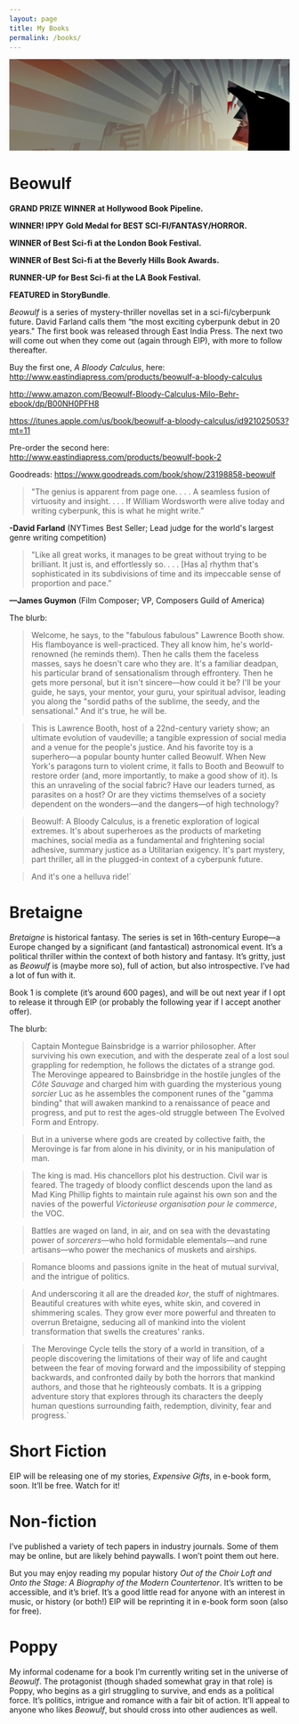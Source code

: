 ```yaml
---
layout: page
title: My Books
permalink: /books/
---
```



![cover](/assets/content/images/2014/Sep/Beowulf-cover-stripe-4.jpg)

# Beowulf

**GRAND PRIZE WINNER at Hollywood Book Pipeline.**

**WINNER! IPPY Gold Medal for BEST SCI-FI/FANTASY/HORROR.**

**WINNER of Best Sci-fi at the London Book Festival.**

**WINNER of Best Sci-fi at the Beverly Hills Book Awards.**

**RUNNER-UP for Best Sci-fi at the LA Book Festival.**

**FEATURED in StoryBundle**.


_Beowulf_ is a series of mystery-thriller novellas set in a sci-fi/cyberpunk future. David Farland calls them “the most exciting cyberpunk debut in 20 years." The first book was released through East India Press. The next two will come out when they come out (again through EIP), with more to follow thereafter.

Buy the first one, _A Bloody Calculus_, here:
   http://www.eastindiapress.com/products/beowulf-a-bloody-calculus
  
http://www.amazon.com/Beowulf-Bloody-Calculus-Milo-Behr-ebook/dp/B00NH0PFH8
  
   https://itunes.apple.com/us/book/beowulf-a-bloody-calculus/id921025053?mt=11

Pre-order the second here:
   http://www.eastindiapress.com/products/beowulf-book-2

Goodreads:
   https://www.goodreads.com/book/show/23198858-beowulf

> "The genius is apparent from page one. . . . A seamless fusion of virtuosity and insight. . . . If William Wordsworth were alive today and writing cyberpunk, this is what he might write.”


**-David Farland** (NYTimes Best Seller;
Lead judge for the world's largest genre writing competition)



>"Like all great works, it manages to be great without trying to be brilliant. It just is, and effortlessly so. . . . [Has a] rhythm that's sophisticated in its subdivisions of time and its impeccable sense of proportion and pace.”

**—James Guymon** (Film Composer;
VP, Composers Guild of America)


The blurb:
>Welcome, he says, to the "fabulous fabulous" Lawrence Booth show. His flamboyance is well-practiced. They all know him, he's world-renowned (he reminds them). Then he calls them the faceless masses, says he doesn't care who they are. It's a familiar deadpan, his particular brand of sensationalism through effrontery. Then he gets more personal, but it isn't sincere—how could it be? I'll be your guide, he says, your mentor, your guru, your spiritual advisor, leading you along the "sordid paths of the sublime, the seedy, and the sensational." And it's true, he will be.

>This is Lawrence Booth, host of a 22nd-century variety show; an ultimate evolution of vaudeville; a tangible expression of social media and a venue for the people's justice. And his favorite toy is a superhero—a popular bounty hunter called Beowulf.
When New York's paragons turn to violent crime, it falls to Booth and Beowulf to restore order (and, more importantly, to make a good show of it). Is this an unraveling of the social fabric? Have our leaders turned, as parasites on a host? Or are they victims themselves of a society dependent on the wonders—and the dangers—of high technology?

>Beowulf: A Bloody Calculus, is a frenetic exploration of logical extremes. It's about superheroes as the products of marketing machines, social media as a fundamental and frightening social adhesive, summary justice as a Utilitarian exigency. It's part mystery, part thriller, all in the plugged-in context of a cyberpunk future.

>And it's one a helluva ride!`



# Bretaigne


_Bretaigne_ is historical fantasy. The series is set in 16th-century Europe—a Europe changed by a significant (and fantastical) astronomical event. It’s a political thriller within the context of both history and fantasy. It’s gritty, just as _Beowulf_ is (maybe more so), full of action, but also introspective. I’ve had a lot of fun with it.

Book 1 is complete (it’s around 600 pages), and will be out next year if I opt to release it through EIP (or probably the following year if I accept another offer).


The blurb:
>Captain Montegue Bainsbridge is a warrior philosopher. After surviving his own execution, and with the desperate zeal of a lost soul grappling for redemption, he follows the dictates of a strange god. The Merovinge appeared to Bainsbridge in the hostile jungles of the _Côte Sauvage_ and charged him with guarding the mysterious young _sorcier_ Luc as he assembles the component runes of the "gamma binding" that will awaken mankind to a renaissance of peace and progress, and put to rest the ages-old struggle between The Evolved Form and Entropy.

>But in a universe where gods are created by collective faith, the Merovinge is far from alone in his divinity, or in his manipulation of man.

>The king is mad. His chancellors plot his destruction. Civil war is feared. The tragedy of bloody conflict descends upon the land as Mad King Phillip fights to maintain rule against his own son and the navies of the powerful _Victorieuse organisation pour le commerce_, the VOC.

>Battles are waged on land, in air, and on sea with the devastating power of _sorcerers_—who hold formidable elementals—and rune artisans—who power the mechanics of muskets and airships.

>Romance blooms and passions ignite in the heat of mutual survival, and the intrigue of politics.

>And underscoring it all are the dreaded _kor_, the stuff of nightmares. Beautiful creatures with white eyes, white skin, and covered in shimmering scales. They grow ever more powerful and threaten to overrun Bretaigne, seducing all of mankind into the violent transformation that swells the creatures' ranks.

>The Merovinge Cycle tells the story of a world in transition, of a people discovering the limitations of their way of life and caught between the fear of moving forward and the impossibility of stepping backwards, and confronted daily by both the horrors that mankind authors, and those that he righteously combats. It is a gripping adventure story that explores through its characters the deeply human questions surrounding faith, redemption, divinity, fear and progress.`



# Short Fiction

EIP will be releasing one of my stories, _Expensive Gifts_, in e-book form, soon. It’ll be free. Watch for it!


# Non-fiction

I’ve published a variety of tech papers in industry journals. Some of them may be online, but are likely behind paywalls. I won’t point them out here.

But you may enjoy reading my popular history _Out of the Choir Loft and Onto the Stage: A Biography of the Modern Countertenor_. It’s written to be accessible, and it’s brief. It’s a good little read for anyone with an interest in music, or history (or both!) EIP will be reprinting it in e-book form soon (also for free).


# Poppy


My informal codename for a book I’m currently writing set in the universe of _Beowulf_. The protagonist (though shaded somewhat gray in that role) is Poppy, who begins as a girl struggling to survive, and ends as a political force. It’s politics, intrigue and romance with a fair bit of action. It’ll appeal to anyone who likes _Beowulf_, but should cross into other audiences as well.